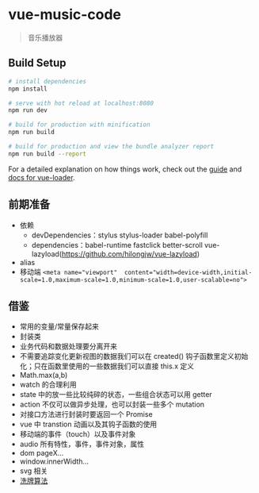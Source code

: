 # vue-music-code

> 音乐播放器

## Build Setup

``` bash
# install dependencies
npm install

# serve with hot reload at localhost:8080
npm run dev

# build for production with minification
npm run build

# build for production and view the bundle analyzer report
npm run build --report
```

For a detailed explanation on how things work, check out the [guide](http://vuejs-templates.github.io/webpack/) and [docs for vue-loader](http://vuejs.github.io/vue-loader).


## 前期准备

- 依赖
  + devDependencies：stylus stylus-loader babel-polyfill
  + dependencies：babel-runtime fastclick better-scroll vue-lazyload(https://github.com/hilongjw/vue-lazyload)
- alias
- 移动端 `<meta name="viewport"  content="width=device-width,initial-scale=1.0,maximum-scale=1.0,minimum-scale=1.0,user-scalable=no">`


## 借鉴

- 常用的变量/常量保存起来
- 封装类
- 业务代码和数据处理要分离开来
- 不需要追踪变化更新视图的数据我们可以在 created() 钩子函数里定义初始化；只在函数里使用的一些数据我们可以直接 this.x 定义
- Math.max(a,b)
- watch 的合理利用
- state 中的放一些比较纯碎的状态，一些组合状态可以用 getter
- action 不仅可以做异步处理，也可以封装一些多个 mutation
- 对接口方法进行封装时要返回一个 Promise
- vue 中 transtion 动画以及其钩子函数的使用
- 移动端的事件（touch）以及事件对象
- audio 所有特性，事件，事件对象，属性
- dom pageX...
- window.innerWidth...
- svg 相关
- [洗牌算法](https://www.zhihu.com/question/68330851)

